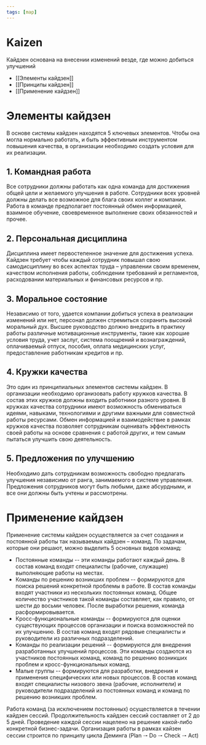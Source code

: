 ```yaml
---
tags: [map]
---
```


# Kaizen

Кайдзен основана на внесении изменений везде, где можно добиться улучшений

- [[Элементы кайдзен]]
- [[Принципы кайдзен]]
- [[Применение кайдзен]]

# Элементы кайдзен

В основе системы кайдзен находятся 5 ключевых элементов. Чтобы она могла нормально работать, и быть эффективным инструментом повышения качества, в организации необходимо создать условия для их реализации.

## 1. Командная работа

Все сотрудники должны работать как одна команда для достижения общей цели и желаемого улучшения в работе. Сотрудники всех уровней должны делать все возможное для блага своих коллег и компании. Работа в команде предполагает постоянный обмен информацией, взаимное обучение, своевременное выполнение своих обязанностей и прочее.

## 2. Персональная дисциплина

Дисциплина имеет первостепенное значение для достижения успеха. Кайдзен требует чтобы каждый сотрудник повышал свою самодисциплину во всех аспектах труда – управлении своим временем, качеством исполнения работы, соблюдении требований и регламентов, расходовании материальных и финансовых ресурсов и пр.

## 3. Моральное состояние

Независимо от того, удается компании добиться успеха в реализации изменений или нет, персонал должен стремиться сохранить высокий моральный дух. Высшее руководство должно внедрить в практику работы различные мотивационные инструменты, такие как хорошие условия труда, учет заслуг, система поощрений и вознаграждений, оплачиваемый отпуск, пособия, оплата медицинских услуг, предоставление работникам кредитов и пр.

## 4. Кружки качества

Это один из принципиальных элементов системы кайдзен. В организации необходимо организовать работу кружков качества. В состав этих кружков должны входить работники разного уровня. В кружках качества сотрудники имеют возможность обмениваться идеями, навыками, технологиями и другими важными для совместной работы ресурсами. Обмен информацией и взаимодействие в рамках кружков качества позволяет сотрудникам оценивать эффективность своей работы на основе сравнения с работой других, и тем самым пытаться улучшить свою деятельность.

## 5. Предложения по улучшению

Необходимо дать сотрудникам возможность свободно предлагать улучшения независимо от ранга, занимаемого в системе управления. Предложения сотрудников могут быть любыми, даже абсурдными, и все они должны быть учтены и рассмотрены.

# Применение кайдзен

Применение системы кайдзен осуществляется за счет создания и постоянной работы так называемых кайдзен – команд. По задачам, которые они решают, можно выделить 5 основных видов команд:

- Постоянные команды -- эти команды работают каждый день. В состав команд входят специалисты (рабочие, служащие) выполняющие работы на местах.
- Команды по решению возникших проблем -- формируются для поиска решений конкретной проблемы в работе. В состав команды входят участники из нескольких постоянных команд. Общее количество участников такой команды составляет, как правило, от шести до восьми человек. После выработки решения, команда расформировывается.
- Кросс-функциональные команды -- формируются для оценки существующих процессов организации и поиска возможностей по их улучшению. В состав команд входят рядовые специалисты и руководители из различных подразделений.
- Команды по реализации решений -- формируются для внедрения разработанных улучшений процессов. Эти команды создаются из участников постоянных команд, команд по решению возникших проблем и кросс-функциональных команд.
- Малые группы -- формируются для разработки, внедрения и применения специфических или новых процессов. В состав команд входят специалисты низового звена (рабочие, исполнители) и руководители подразделений из постоянных команд и команд по решению возникших проблем.

Работа команд (за исключением постоянных) осуществляется в течении кайдзен сессий. Продолжительность кайдзен сессий составляет от 2 до 5 дней. Проведение каждой сессии нацелено на решение какой-либо конкретной бизнес-задачи. Организация работы в рамках кайзен сессии строится по принципу цикла Деминга (Plan 🠒 Do 🠒 Check 🠒 Act)
